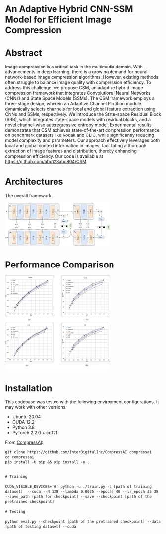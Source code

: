 # An Adaptive Hybrid CNN-SSM Model for Efficient Image Compression

# Abstract

Image compression is a critical task in the multimedia domain. With advancements in deep learning, there is a growing demand for neural network-based image compression algorithms. However, existing methods often struggle to balance image quality with compression efficiency. To address this challenge, we propose CSM, an adaptive hybrid image compression framework that integrates Convolutional Neural Networks (CNNs) and State Space Models (SSMs). The CSM framework employs a three-stage design, wherein an Adaptive Channel Partition module dynamically selects channels for local and global feature extraction using CNNs and SSMs, respectively. We introduce the State-space Residual Block (SRB), which integrates state-space models with residual blocks, and a novel channel-wise autoregressive entropy model. Experimental results demonstrate that CSM achieves state-of-the-art compression performance on benchmark datasets like Kodak and CLIC, while significantly reducing model complexity and parameters. Our approach effectively leverages both local and global context information in images, facilitating a thorough extraction of image features and distribution, thereby enhancing compression efficiency. Our code is available at https://github.com/abc123abc804/CSM.

# Architectures

The overall framework.

<img src="./assets/scm.png"  style="zoom: 33%;" />

#  Performance Comparison

<img src="./assets/RD曲线Kodak.png"  style="zoom: 33%;" />

<img src="./assets/RD曲线CLIC.png"  style="zoom: 33%;" />

# Installation

This codebase was tested with the following environment configurations. It may work with other versions.

- Ubuntu 20.04
- CUDA 12.2
- Python 3.8
- PyTorch 2.2.0 + cu121

From [CompressAI](https://github.com/InterDigitalInc/CompressAI):

```
git clone https://github.com/InterDigitalInc/CompressAI compressai
cd compressai
pip install -U pip && pip install -e .


# Training

CUDA_VISIBLE_DEVICES='0' python -u ./train.py -d [path of training dataset]  --cuda --N 128 --lambda 0.0025 --epochs 40 --lr_epoch 35 38 --save_path [path for checkpoint] --save --checkpoint [path of the pretrained checkpoint]

# Testing

python eval.py --checkpoint [path of the pretrained checkpoint] --data [path of testing dataset] --cuda




